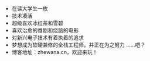 * 在读大学生一枚
* 技术凑活
* 超级喜欢冰红茶和雪碧
* 喜欢治愈的番剧和烧脑的电影
* 对新兴电子技术有着执着的追求
* 梦想成为软硬兼修的全栈工程师，并正在为之努力
……吧？
* 博客地址：zhewana.cn，欢迎来玩！
